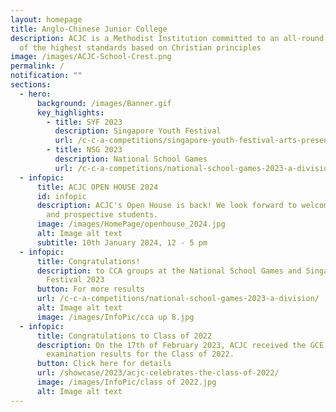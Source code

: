 ```yaml
---
layout: homepage
title: Anglo-Chinese Junior College
description: ACJC is a Methodist Institution committed to an all-round education
  of the highest standards based on Christian principles
image: /images/ACJC-School-Crest.png
permalink: /
notification: ""
sections:
  - hero:
      background: /images/Banner.gif
      key_highlights:
        - title: SYF 2023
          description: Singapore Youth Festival
          url: /c-c-a-competitions/singapore-youth-festival-arts-presentation-2023/
        - title: NSG 2023
          description: National School Games
          url: /c-c-a-competitions/national-school-games-2023-a-division/
  - infopic:
      title: ACJC OPEN HOUSE 2024
      id: infopic
      description: ACJC's Open House is back! We look forward to welcoming visitors
        and prospective students.
      image: /images/HomePage/openhouse_2024.jpg
      alt: Image alt text
      subtitle: 10th January 2024, 12 - 5 pm
  - infopic:
      title: Congratulations!
      description: to CCA groups at the National School Games and Singapore Youth
        Festival 2023
      button: For more results
      url: /c-c-a-competitions/national-school-games-2023-a-division/
      alt: Image alt text
      image: /images/InfoPic/cca up 8.jpg
  - infopic:
      title: Congratulations to Class of 2022
      description: On the 17th of February 2023, ACJC received the GCE A-Level
        examination results for the Class of 2022.
      button: Click here for details
      url: /showcase/2023/acjc-celebrates-the-class-of-2022/
      image: /images/InfoPic/class of 2022.jpg
      alt: Image alt text
---
```

